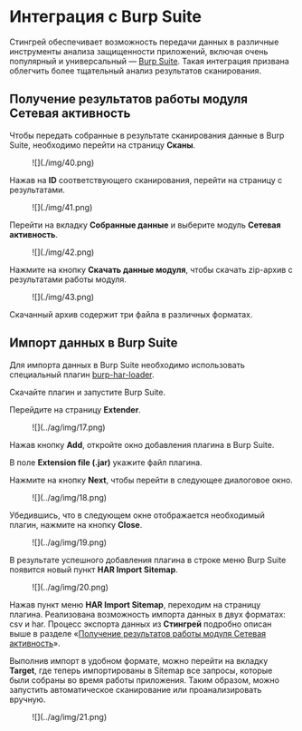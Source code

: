 # Интеграция c Burp Suite

Стингрей обеспечивает возможность передачи данных в различные инструменты анализа защищенности приложений, включая очень популярный и универсальный — [Burp Suite](https://portswigger.net/burp). Такая интеграция призвана облегчить более тщательный анализ результатов сканирования. 

## Получение результатов работы модуля Сетевая активность

Чтобы передать собранные в результате сканирования данные в Burp Suite, необходимо перейти на страницу **Сканы**.

<figure markdown>![](./img/40.png)</figure>

Нажав на **ID** соответствующего сканирования, перейти на страницу с результатами.

<figure markdown>![](./img/41.png)</figure>

Перейти на вкладку **Собранные данные** и выберите модуль **Сетевая активность**.

<figure markdown>![](./img/42.png)</figure>

Нажмите на кнопку **Скачать данные модуля**, чтобы скачать zip-архив с результатами работы модуля.

<figure markdown>![](./img/43.png)</figure>

Скачанный архив содержит три файла в различных форматах.

## Импорт данных в Burp Suite

Для импорта данных в Burp Suite необходимо использовать специальный плагин [burp-har-loader](https://github.com/Dynamic-Mobile-Security/burp-har-importer).

Скачайте плагин и запустите Burp Suite.

Перейдите на страницу **Extender**.

<figure markdown>![](../ag/img/17.png)</figure>

Нажав кнопку **Add**, откройте окно добавления плагина в Burp Suite.

В поле **Extension file (.jar)** укажите файл плагина.

Нажмите на кнопку **Next**, чтобы перейти в следующее диалоговое окно.

<figure markdown>![](../ag/img/18.png)</figure>

Убедившись, что в следующем окне отображается необходимый плагин, нажмите на кнопку **Close**.

<figure markdown>![](../ag/img/19.png)</figure>

В результате успешного добавления плагина в строке меню Burp Suite появится новый пункт **HAR Import Sitemap**.

<figure markdown>![](../ag/img/20.png)</figure>

Нажав пункт меню **HAR Import Sitemap**, переходим на страницу плагина. Реализована возможность импорта данных в двух форматах: csv и har. Процесс экспорта данных из **Стингрей** подробно описан выше в разделе «[Получение результатов работы модуля Сетевая активность](../integraciya_c_burp_suite/#_1)».

Выполнив импорт в удобном формате, можно перейти на вкладку **Target**, где теперь импортированы в Sitemap все запросы, которые были собраны во время работы приложения. Таким образом, можно запустить автоматическое сканирование или проанализировать вручную.

<figure markdown>![](../ag/img/21.png)</figure>
